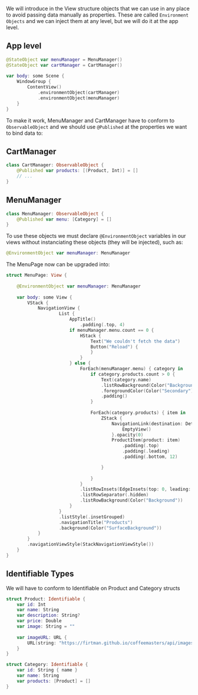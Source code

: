We will introduce in the View structure objects that we can use in any place to avoid passing data manually as properties. These are called `Environment Objects` and we can inject them at any level, but we will do it at the app level.

## App level

```swift 
@StateObject var menuManager = MenuManager()
@StateObject var cartManager = CartManager()
    
var body: some Scene {
    WindowGroup {
        ContentView()
            .environmentObject(cartManager)
            .environmentObject(menuManager)
    }
}
```    

To make it work, MenuManager and CartManager have to conform to `ObservableObject` and we should use `@Published` at the properties we want to bind data to:

## CartManager

```swift
class CartManager: ObservableObject {
    @Published var products: [(Product, Int)] = []
    // ...
}
```

## MenuManager
```swift
class MenuManager: ObservableObject {  
    @Published var menu: [Category] = []
}
```

To use these objects we must declare `@EnvironmentObject` variables in our views without instanciating these objects (they will be injected), such as:

```swift
@EnvironmentObject var menuManager: MenuManager
```

The MenuPage now can be upgraded into:

```swift
struct MenuPage: View {
    
    @EnvironmentObject var menuManager: MenuManager
    
    var body: some View {
        VStack {
            NavigationView {
                    List {
                        AppTitle()
                            .padding(.top, 4)
                        if menuManager.menu.count == 0 {
                            HStack {
                                Text("We couldn't fetch the data")
                                Button("Reload") {
                                }
                            }
                        } else {
                            ForEach(menuManager.menu) { category in
                                if category.products.count > 0 {
                                    Text(category.name)
                                    .listRowBackground(Color("Background"))
                                    .foregroundColor(Color("Secondary"))
                                    .padding()
                                }
                                
                                ForEach(category.products) { item in
                                    ZStack {
                                        NavigationLink(destination: DetailsPage(product: item)) {
                                            EmptyView()
                                        }.opacity(0)
                                        ProductItem(product: item)
                                            .padding(.top)
                                            .padding(.leading)
                                            .padding(.bottom, 12)

                                    }
                                    
                                }
                            }
                            .listRowInsets(EdgeInsets(top: 0, leading: 0, bottom: 0, trailing: 0))
                            .listRowSeparator(.hidden)
                            .listRowBackground(Color("Background"))
                        }
                    }
                    .listStyle(.insetGrouped)
                    .navigationTitle("Products")
                    .background(Color("SurfaceBackground"))                    
            }
        }
        .navigationViewStyle(StackNavigationViewStyle())
    }
}
```

## Identifiable Types

We will have to conform to Identifiable on Product and Category structs

```swift
struct Product: Identifiable {
    var id: Int
    var name: String
    var description: String?
    var price: Double
    var image: String = ""
    
    var imageURL: URL {
        URL(string: "https://firtman.github.io/coffeemasters/api/images/\(self.image)")!
    }
}

struct Category: Identifiable {
    var id: String { name }
    var name: String
    var products: [Product] = []
}
```